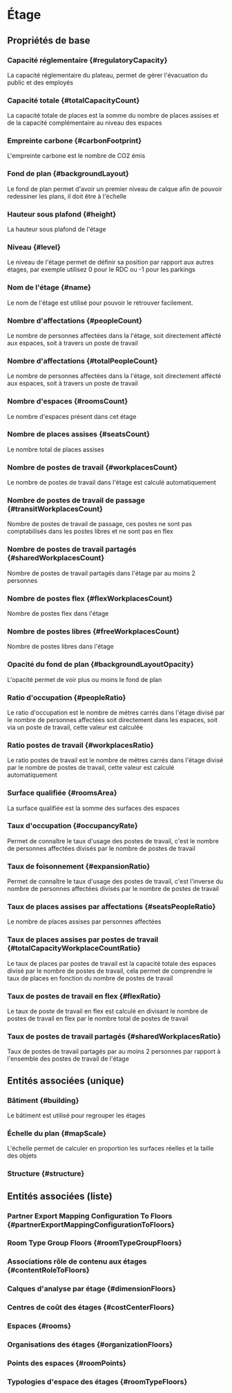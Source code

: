 # Étage
<!--- THIS FILE IS GENERATED PLEASE DO NOT EDIT IT DIRECTLY --->



## Propriétés de base

### Capacité réglementaire {#regulatoryCapacity}
        
La capacité réglementaire du plateau, permet de gérer l'évacuation du public et des employés
### Capacité totale {#totalCapacityCount}
        
La capacité totale de places est la somme du nombre de places assises et de la capacité complémentaire au niveau des espaces
### Empreinte carbone {#carbonFootprint}
        
L'empreinte carbone est le nombre de CO2 émis
### Fond de plan {#backgroundLayout}
        
Le fond de plan permet d'avoir un premier niveau de calque afin de pouvoir redessiner les plans, il doit être à l'échelle
### Hauteur sous plafond {#height}
        
La hauteur sous plafond de l'étage
### Niveau {#level}
        
Le niveau de l'étage permet de définir sa position par rapport aux autres étages, par exemple utilisez 0 pour le RDC ou -1 pour les parkings
### Nom de l'étage {#name}
        
Le nom de l'étage est utilisé pour pouvoir le retrouver facilement.
### Nombre d'affectations {#peopleCount}
        
Le nombre de personnes affectées dans la l'étage, soit directement affécté aux espaces, soit à travers un poste de travail
### Nombre d'affectations {#totalPeopleCount}
        
Le nombre de personnes affectées dans la l'étage, soit directement affécté aux espaces, soit à travers un poste de travail
### Nombre d'espaces {#roomsCount}
        
Le nombre d'espaces présent dans cet étage
### Nombre de places assises {#seatsCount}
        
Le nombre total de places assises
### Nombre de postes de travail {#workplacesCount}
        
Le nombre de postes de travail dans l'étage est calculé automatiquement
### Nombre de postes de travail de passage {#transitWorkplacesCount}
        
Nombre de postes de travail de passage, ces postes ne sont pas comptabilisés dans les postes libres et ne sont pas en flex
### Nombre de postes de travail partagés {#sharedWorkplacesCount}
        
Nombre de postes de travail partagés dans l'étage par au moins 2 personnes
### Nombre de postes flex {#flexWorkplacesCount}
        
Nombre de postes flex dans l'étage
### Nombre de postes libres {#freeWorkplacesCount}
        
Nombre de postes libres dans l'étage
### Opacité du fond de plan {#backgroundLayoutOpacity}
        
L'opacité permet de voir plus ou moins le fond de plan
### Ratio d'occupation {#peopleRatio}
        
Le ratio d'occupation est le nombre de métres carrés dans l'étage divisé par le nombre de personnes affectées soit directement dans les espaces, soit via un poste de travail, cette valeur est calculée
### Ratio postes de travail {#workplacesRatio}
        
Le ratio postes de travail est le nombre de métres carrés dans l'étage divisé par le nombre de postes de travail, cette valeur est calculé automatiquement
### Surface qualifiée {#roomsArea}
        
La surface qualifiée est la somme des surfaces des espaces
### Taux d'occupation {#occupancyRate}
        
Permet de connaître le taux d'usage des postes de travail, c'est le nombre de personnes affectées divisés par le nombre de postes de travail
### Taux de foisonnement {#expansionRatio}
        
Permet de connaître le taux d'usage des postes de travail, c'est l'inverse du nombre de personnes affectées divisés par le nombre de postes de travail
### Taux de places assises par affectations {#seatsPeopleRatio}
        
Le nombre de places assises par personnes affectées
### Taux de places assises par postes de travail {#totalCapacityWorkplaceCountRatio}
        
Le taux de places par postes de travail est la capacité totale des espaces divisé par le nombre de postes de travail, cela permet de comprendre le taux de places en fonction du nombre de postes de travail
### Taux de postes de travail en flex {#flexRatio}
        
Le taux de poste de travail en flex est calculé en divisant le nombre de postes de travail en flex par le nombre total de postes de travail
### Taux de postes de travail partagés {#sharedWorkplacesRatio}
        
Taux de postes de travail partagés par au moins 2 personnes par rapport à l'ensemble des postes de travail de l'étage

## Entités associées (unique)

### Bâtiment {#building}
        
Le bâtiment est utilisé pour regrouper les étages
### Échelle du plan {#mapScale}
        
L'échelle permet de calculer en proportion les surfaces réelles et la taille des objets
### Structure {#structure}
        


## Entités associées (liste)

###  Partner Export Mapping Configuration To Floors {#partnerExportMappingConfigurationToFloors}
        

###  Room Type Group Floors {#roomTypeGroupFloors}
        

### Associations rôle de contenu aux étages {#contentRoleToFloors}
        

### Calques d'analyse par étage {#dimensionFloors}
        

### Centres de coût des étages {#costCenterFloors}
        

### Espaces {#rooms}
        

### Organisations des étages {#organizationFloors}
        

### Points des espaces {#roomPoints}
        

### Typologies d'espace des étages {#roomTypeFloors}
        




